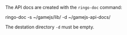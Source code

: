 The API docs are created with the `ringo-doc` command:

   ringo-doc -s ~/gamejs/lib/ -d ~/gamejs-api-docs/

The destation directory `-d` must be empty.
